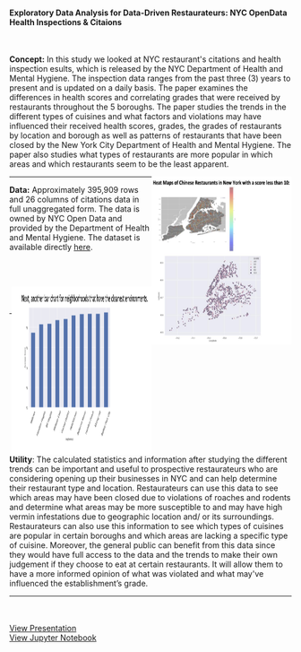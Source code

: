 #### Exploratory Data Analysis for Data-Driven Restaurateurs: NYC OpenData Health Inspections & Citaions 
<br>

**Concept:** In this study we looked at NYC restaurant's citations and health inspection esults, which is released by the NYC Department of Health and Mental Hygiene. The inspection data ranges from the past three (3) years to present and is updated on a daily basis. The paper examines the differences in health scores and correlating grades that were received by restaurants throughout the 5 boroughs. The paper studies the trends in the different types of cuisines and what factors and violations may have influenced their received health scores, grades, the grades of restaurants by location and borough as well as patterns of restaurants that have been closed by the New York City Department of Health and Mental Hygiene. The paper also studies what types of restaurants are more popular in which areas and which restaurants seem to be the least apparent.


<p align="right"> <img align="right" src="images/nychealthinspectiondata1.png?raw=true" height="300" width="250"/></p>

---

**Data:** Approximately 395,909 rows and 26 columns of citations data in full unaggregated form. The data is owned by NYC Open Data and provided by the Department of Health and Mental Hygiene. The dataset is available directly [here](https://data.cityofnewyork.us/Health/DOHMH-New-York-City-Restaurant-Inspection-Results/43nn-pn8j/data).

<br>
<br>
<p align="right"><img align="right" src="images/nychealthinspectiondata2.png?raw=true" height="300" width="250"/></p>
<br>
<br>

---
<br>

**Utility**: The calculated statistics and information after studying the different trends can be important and useful to prospective restaurateurs who are considering opening up their businesses in NYC and can help determine their restaurant type and location. Restaurateurs can use this data to see which areas may have been closed due to violations of roaches and rodents and determine what areas may be more susceptible to and may have high vermin infestations due to geographic location and/ or its surroundings. Restaurateurs can also use this information to see which types of cuisines are popular in certain boroughs and which areas are lacking a specific type of cuisine. Moreover, the general public can benefit from this data since they would have full access to the data and the trends to make their own judgement if they choose to eat at certain restaurants. It will allow them to have a more informed opinion of what was violated and what may've influenced the establishment’s grade.
<br>


---

<br><br>
[View Presentation](https://github.com/zenjen-devs/zenjen-devs.github.io/blob/master/pdfs/NYCHealthInspectionsProject.pdf)
<br>
[View Jupyter Notebook](https://github.com/jenarriaz/predictive-analytics-in-python/blob/master/NYCHealthInspections.ipynb)
